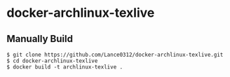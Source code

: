 docker-archlinux-texlive
========================

Manually Build
--------------
```
$ git clone https://github.com/Lance0312/docker-archlinux-texlive.git
$ cd docker-archlinux-texlive
$ docker build -t archlinux-texlive .
```
